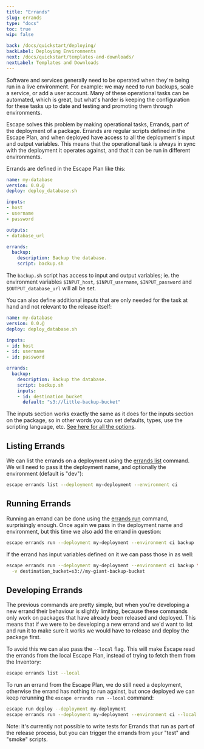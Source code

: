 ```yaml
---
title: "Errands"
slug: errands
type: "docs"
toc: true
wip: false

back: /docs/quickstart/deploying/
backLabel: Deploying Environments
next: /docs/quickstart/templates-and-downloads/
nextLabel: Templates and Downloads
---
```


Software and services generally need to be operated when they're being run in a
live environment. For example: we may need to run backups, scale a service, or
add a user account. Many of these operational tasks can be automated, which is
great, but what's harder is keeping the configuration for these tasks up to
date and testing and promoting them through environments.

Escape solves this problem by making operational tasks, Errands, part of the
deployment of a package. Errands are regular scripts defined in the Escape
Plan, and when deployed have access to all the deployment's input and output
variables. This means that the operational task is always in sync with the
deployment it operates against, and that it can be run in different
environments.

Errands are defined in the Escape Plan like this:

```yaml
name: my-database
version: 0.0.@
deploy: deploy_database.sh

inputs:
- host
- username
- password

outputs:
- database_url

errands:
  backup:
    description: Backup the database.
    script: backup.sh
```

The `backup.sh` script has access to input and output variables; ie. the
environment variables `$INPUT_host`, `$INPUT_username`, `$INPUT_password` and
`$OUTPUT_database_url` will all be set.  

You can also define additional inputs that are only needed for the task at
hand and not relevant to the release itself:

```yaml
name: my-database
version: 0.0.@
deploy: deploy_database.sh

inputs:
- id: host
- id: username
- id: password

errands:
  backup:
    description: Backup the database.
    script: backup.sh
    inputs:
    - id: destination_bucket
      default: "s3://little-backup-bucket"
```

The inputs section works exactly the same as it does for the inputs section on
the package, so in other words you can set defaults, types, use the scripting
language, etc. <a href='/docs/reference/input-and-output-variables'/>See here
for all the options</a>.

## Listing Errands

We can list the errands on a deployment using the [errands
list](/docs/reference/escape_errands_list/) command.  We will need to pass it
the deployment name, and optionally the environment (default is "dev"):

```bash
escape errands list --deployment my-deployment --environment ci
```

## Running Errands

Running an errand can be done using the [errands
run](/docs/reference/escape_errands_run/) command, surprisingly enough.
Once again we pass in the deployment name and environment, but this time we
also add the errand in question:


```bash
escape errands run --deployment my-deployment --environment ci backup
```

If the errand has input variables defined on it we can pass those in as well:

```bash
escape errands run --deployment my-deployment --environment ci backup \
  -v destination_bucket=s3://my-giant-backup-bucket
```

## Developing Errands

The previous commands are pretty simple, but when you're developing a new
errand their behaviour is slightly limiting, because these commands only work
on packages that have already been released and deployed.  This means that if
we were to be developing a new errand and we'd want to list and run it to make
sure it works we would have to release and deploy the package first.

To avoid this we can also pass the `--local` flag. This will make Escape read
the errands from the local Escape Plan, instead of trying to fetch them from the
Inventory:

```bash
escape errands list --local
```

To run an errand from the Escape Plan, we do still need a deployment, otherwise
the errand has nothing to run against, but once deployed we can keep rerunning
the `escape errands run --local` command:

```bash
escape run deploy --deployment my-deployment
escape errands run --deployment my-deployment --environment ci --local backup
```

Note: it's currently not possible to write tests for Errands that run as part
of the release process, but you can trigger the errands from your "test" and
"smoke" scripts.

